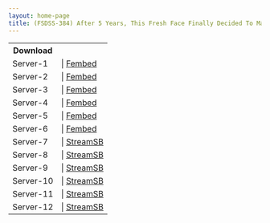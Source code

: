 ```yaml
---
layout: home-page
title: (FSDSS-384) After 5 Years, This Fresh Face Finally Decided To Make Her AV Debut – Natsu Igarashi
---
```


<table><tbody>
<tr>
<th>Download</th>
</tr>
<tr>
<td>Server-1</td>
<td>| <a href="https://watchjavnow.xyz/f/x8j2gt5j-l-rgm0" target="_blank">Fembed</a></td>
</tr>
<tr>
<td>Server-2</td>
<td>| <a href="https://mycloudzz.com/f/-jq1rcpdwxx6zg6" target="_blank">Fembed</a></td>
</tr>
<tr>
<td>Server-3</td>
<td>| <a href="https://mycloudzz.com/f/w5g2qcn380qd2z1" target="_blank">Fembed</a></td>
</tr>
<tr>
<td>Server-4</td>
<td>| <a href="https://mycloudzz.com/f/qxgelue5ydk8jwx" target="_blank">Fembed</a></td>
</tr>
<tr>
<td>Server-5</td>
<td>| <a href="https://cloudrls.com/f/35g3qhm7w1x2n57" target="_blank">Fembed</a></td>
</tr>
<tr>
<td>Server-6</td>
<td>| <a href="https://javhdfree.icu/f/np4m6s24yn06nz3" target="_blank">Fembed</a></td>
</tr>
<tr>
<td>Server-7</td>
<td>| <a href="https://javside.com/d/f60znne75q2a.html" target="_blank">StreamSB</a></td>
</tr>
<tr>
<td>Server-8</td>
<td>| <a href="https://streamsb.net/d/pjrqq6733wwh.html" target="_blank">StreamSB</a></td>
</tr>
<tr>
<td>Server-9</td>
<td>| <a href="https://streamsb.net/d/60vtvqpauzwh.html" target="_blank">StreamSB</a></td>
</tr>
<tr>
<td>Server-10</td>
<td>| <a href="https://streamsb.net/d/0j8mfywd5naz.html" target="_blank">StreamSB</a></td>
</tr>
<tr>
<td>Server-11</td>
<td>| <a href="https://streamsb.net/d/2ijaezrgif28.html" target="_blank">StreamSB</a></td>
</tr>
<tr>
<td>Server-12</td>
<td>| <a href="https://viewsb.com/d/r7w0mjp0crqr.html" target="_blank">StreamSB</a></td>
</tr>
</tbody></table>
